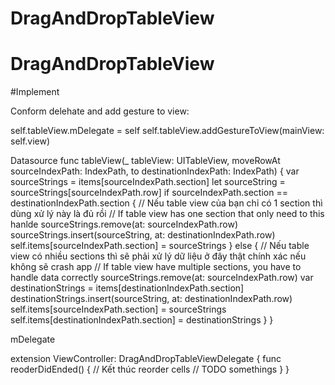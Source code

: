 # DragAndDropTableView
# DragAndDropTableView

#Implement

Conform delehate and add gesture to view:

self.tableView.mDelegate = self
self.tableView.addGestureToView(mainView: self.view)

Datasource
func tableView(_ tableView: UITableView, moveRowAt sourceIndexPath: IndexPath, to destinationIndexPath: IndexPath) {
    var sourceStrings = items[sourceIndexPath.section]
    let  sourceString = sourceStrings[sourceIndexPath.row]
    if sourceIndexPath.section == destinationIndexPath.section {
        // Nếu table view của bạn chỉ có 1 section thì dùng xử lý này là đủ rồi
        // If table view has one section that only need to this hanlde
        sourceStrings.remove(at: sourceIndexPath.row)
        sourceStrings.insert(sourceString, at: destinationIndexPath.row)
        self.items[sourceIndexPath.section] = sourceStrings
    } else {
        // Nếu table view có nhiều sections thì sẽ phải xử lý dữ liệu ở đây thật chính xác nếu không sẽ crash app
        // If table view have multiple sections, you have to handle data correctly
        sourceStrings.remove(at: sourceIndexPath.row)
        var destinationStrings = items[destinationIndexPath.section]
        destinationStrings.insert(sourceString, at: destinationIndexPath.row)
        self.items[sourceIndexPath.section] = sourceStrings
        self.items[destinationIndexPath.section] = destinationStrings
    }
}


mDelegate

extension ViewController: DragAndDropTableViewDelegate {
    func reoderDidEnded() {
        // Kết thúc reorder cells
        // TODO somethings
    }
}


